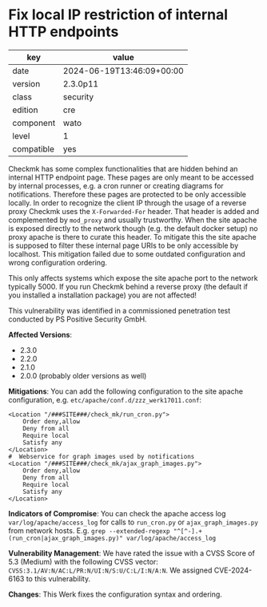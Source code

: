 [//]: # (werk v2)
# Fix local IP restriction of internal HTTP endpoints

key        | value
---------- | ---
date       | 2024-06-19T13:46:09+00:00
version    | 2.3.0p11
class      | security
edition    | cre
component  | wato
level      | 1
compatible | yes

Checkmk has some complex functionalities that are hidden behind an internal HTTP endpoint page.
These pages are only meant to be accessed by internal processes, e.g. a cron runner or creating diagrams for notifications.
Therefore these pages are protected to be only accessible locally.
In order to recognize the client IP through the usage of a reverse proxy Checkmk uses the `X-Forwarded-For` header.
That header is added and complemented by `mod_proxy` and usually trustworthy.
When the site apache is exposed directly to the network though (e.g. the default docker setup) no proxy apache is there to curate this header.
To mitigate this the site apache is supposed to filter these internal page URIs to be only accessible by localhost.
This mitigation failed due to some outdated configuration and wrong configuration ordering.

This only affects systems which expose the site apache port to the network typically 5000.
If you run Checkmk behind a reverse proxy (the default if you installed a installation package) you are not affected!

This vulnerability was identified in a commissioned penetration test conducted by PS Positive Security GmbH.

**Affected Versions**:

* 2.3.0
* 2.2.0
* 2.1.0
* 2.0.0 (probably older versions as well)

**Mitigations**:
You can add the following configuration to the site apache configuration, e.g. `etc/apache/conf.d/zzz_werk17011.conf`:

    <Location "/###SITE###/check_mk/run_cron.py">
        Order deny,allow
        Deny from all
        Require local
        Satisfy any
    </Location>
    #  Webservice for graph images used by notifications
    <Location "/###SITE###/check_mk/ajax_graph_images.py">
        Order deny,allow
        Deny from all
        Require local
        Satisfy any
    </Location>

**Indicators of Compromise**:
You can check the apache access log `var/log/apache/access_log` for calls to `run_cron.py` or `ajax_graph_images.py` from network hosts.
E.g. `grep --extended-regexp "^[^-].+(run_cron|ajax_graph_images.py)" var/log/apache/access_log`

**Vulnerability Management**:
We have rated the issue with a CVSS Score of 5.3 (Medium) with the following CVSS vector:
`CVSS:3.1/AV:N/AC:L/PR:N/UI:N/S:U/C:L/I:N/A:N`.
We assigned CVE-2024-6163 to this vulnerability.

**Changes**:
This Werk fixes the configuration syntax and ordering.


